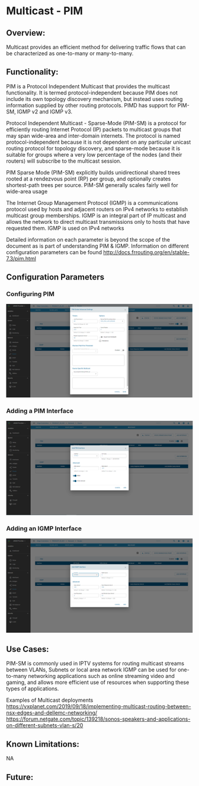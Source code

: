 # Multicast - PIM

## Overview: 

Multicast provides an efficient method for delivering traffic flows that can be characterized as one-to-many or many-to-many. 

## Functionality:

PIM is a Protocol Independent Multicast that provides the multicast functionality. It is termed protocol-independent because PIM does not include its own topology discovery mechanism, but instead uses routing information supplied by other routing protocols. PIMD has support for PIM-SM, IGMP v2 and IGMP v3.

Protocol Independent Multicast - Sparse-Mode (PIM-SM) is a protocol for efficiently routing Internet Protocol (IP) packets to multicast groups that may span wide-area and inter-domain internets. The protocol is named protocol-independent because it is not dependent on any particular unicast routing protocol for topology discovery, and sparse-mode because it is suitable for groups where a very low percentage of the nodes (and their routers) will subscribe to the multicast session.

PIM Sparse Mode (PIM-SM) explicitly builds unidirectional shared trees rooted at a rendezvous point (RP) per group, and optionally creates shortest-path trees per source. PIM-SM generally scales fairly well for wide-area usage

The Internet Group Management Protocol (IGMP) is a communications protocol used by hosts and adjacent routers on IPv4 networks to establish multicast group memberships. IGMP is an integral part of IP multicast and allows the network to direct multicast transmissions only to hosts that have requested them. IGMP is used on IPv4 networks

Detailed information on each parameter is beyond the scope of the document as is part of understanding PIM & IGMP. Information on different configuration parameters can be found http://docs.frrouting.org/en/stable-7.3/pim.html

## Configuration Parameters

### Configuring PIM  

![multicast](images/PIM_Config.png)

### Adding a PIM Interface

![multicast](images/Add_PIM_Interface.png)

### Adding an IGMP Interface

![multicast](images/Add_IGMP_Interface.png)

## Use Cases:

PIM-SM is commonly used in IPTV systems for routing multicast streams between VLANs, Subnets or local area network
IGMP can be used for one-to-many networking applications such as online streaming video and gaming, and allows more efficient use of resources when supporting these types of applications.

Examples of Multicast deployments
https://vxplanet.com/2019/09/18/implementing-multicast-routing-between-nsx-edges-and-dellemc-networking/
https://forum.netgate.com/topic/139218/sonos-speakers-and-applications-on-different-subnets-vlan-s/20


## Known Limitations:

NA

## Future:






